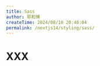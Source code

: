 ```yaml
---
title: Sass
author: 耶和博
createTime: 2024/08/10 20:48:04
permalink: /nextjs14/styling/sass/
---
```


# XXX